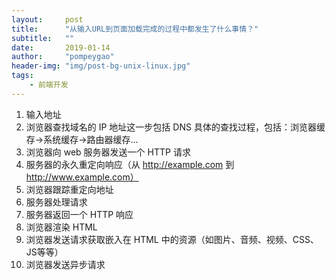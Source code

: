 ```yaml
---
layout:     post
title:      "从输入URL到页面加载完成的过程中都发生了什么事情？"
subtitle:   ""
date:       2019-01-14
author:     "pompeygao"
header-img: "img/post-bg-unix-linux.jpg"
tags:
    - 前端开发
---
```




1. 输入地址
2. 浏览器查找域名的 IP 地址这一步包括 DNS 具体的查找过程，包括：浏览器缓存->系统缓存->路由器缓存...
3. 浏览器向 web 服务器发送一个 HTTP 请求
4. 服务器的永久重定向响应（从 http://example.com 到 http://www.example.com）
5. 浏览器跟踪重定向地址
6. 服务器处理请求
7. 服务器返回一个 HTTP 响应
8. 浏览器渲染 HTML
9. 浏览器发送请求获取嵌入在 HTML 中的资源（如图片、音频、视频、CSS、JS等等）
10. 浏览器发送异步请求